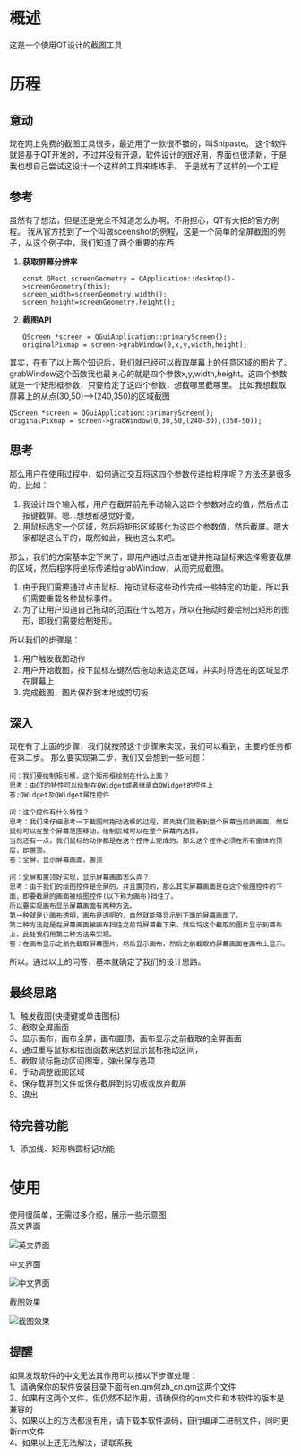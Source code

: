 # 概述
这是一个使用QT设计的截图工具

# 历程
## 意动
现在网上免费的截图工具很多，最近用了一款很不错的，叫Snipaste。
这个软件就是基于QT开发的，不过并没有开源，软件设计的很好用，界面也很清新，于是我也想自己尝试这设计一个这样的工具来练练手。
于是就有了这样的一个工程

## 参考
虽然有了想法，但是还是完全不知道怎么办啊。不用担心，QT有大把的官方例程。
我从官方找到了一个叫做sceenshot的例程，这是一个简单的全屏截图的例子，从这个例子中，我们知道了两个重要的东西
1. **获取屏幕分辨率**
	
    ```
    const QRect screenGeometry = QApplication::desktop()->screenGeometry(this);
    screen_width=screenGeometry.width();
    screen_height=screenGeometry.height();
    ```
2. **截图API**
	
    ```
    QScreen *screen = QGuiApplication::primaryScreen();
    originalPixmap = screen->grabWindow(0,x,y,width,height);
    ```
    
其实，在有了以上两个知识后，我们就已经可以截取屏幕上的任意区域的图片了。
grabWindow这个函数我也最关心的就是四个参数x,y,width,height。这四个参数就是一个矩形框参数，只要给定了这四个参数，想截哪里截哪里。
比如我想截取屏幕上的从点(30,50)-->(240,350)的区域截图

```
QScreen *screen = QGuiApplication::primaryScreen();
originalPixmap = screen->grabWindow(0,30,50,(240-30),(350-50));
```

## 思考
那么用户在使用过程中，如何通过交互将这四个参数传递给程序呢？方法还是很多的，比如：
1. 我设计四个输入框，用户在截屏前先手动输入这四个参数对应的值，然后点击按键截屏。嗯...想想都感觉好傻。
2. 用鼠标选定一个区域，然后将矩形区域转化为这四个参数值，然后截屏。嗯大家都是这么干的，既然如此，我也这么来吧。

那么，我们的方案基本定下来了，即用户通过点击左键并拖动鼠标来选择需要截屏的区域，然后程序将坐标传递给grabWindow，从而完成截图。

1. 由于我们需要通过点击鼠标、拖动鼠标这些动作完成一些特定的功能，所以我们需要重载各种鼠标事件。
2. 为了让用户知道自己拖动的范围在什么地方，所以在拖动时要绘制出矩形的图形，即我们需要绘制矩形。

所以我们的步骤是：
1. 用户触发截图动作
2. 用户开始截图，按下鼠标左键然后拖动来选定区域，并实时将选在的区域显示在屏幕上
3. 完成截图，图片保存到本地或剪切板

## 深入
现在有了上面的步骤，我们就按照这个步骤来实现，我们可以看到，主要的任务都在第二步。
那么要实现第二步，我们又会想到一些问题：

```
问：我们要绘制矩形框，这个矩形框绘制在什么上面？
思考：由QT的特性可以绘制在QWidget或者继承自QWidget的控件上
答:QWidget及QWidget属性控件
```

```
问：这个控件有什么特性？
思考：我们来仔细思考一下截图时拖动选框的过程，首先我们能看到整个屏幕当前的画面，然后鼠标可以在整个屏幕范围移动，绘制区域可以在整个屏幕内选择。
当然还有一点，我们鼠标的动作都是在这个控件上完成的，那么这个控件必须在所有窗体的顶层，即置顶。
答：全屏，显示屏幕画面，置顶
```

```
问：全屏和置顶好实现，显示屏幕画面怎么弄？
思考：由于我们的绘图控件是全屏的，并且置顶的，那么其实屏幕画面是在这个绘图控件的下面，即要截屏的画面被绘图控件(以下称为画布)挡住了。
所以要实现画布显示屏幕画面有两种方法。
第一种就是让画布透明，画布是透明的，自然就能够显示到下面的屏幕画面了。
第二种方法就是在屏幕画面被画布挡住之前将屏幕截下来，然后将这个截取的图片显示到幕布上，此处我们用第二种方法来实现。
答：在画布显示之前先截取屏幕图片，然后显示画布，然后之前截取的屏幕画面在画布上显示。
```

所以。通过以上的问答，基本就确定了我们的设计思路。

## 最终思路

1、触发截图(快捷键或单击图标)  
2、截取全屏画面  
3、显示画布，画布全屏，画布置顶，画布显示之前截取的全屏画面  
4、通过重写鼠标和绘图函数来达到显示鼠标拖动区间，  
5、截取鼠标拖动区间图案，弹出保存选项  
6、手动调整截图区域  
8、保存截屏到文件或保存截屏到剪切板或放弃截屏  
9、退出  

## 待完善功能
1、添加线、矩形椭圆标记功能

# 使用
使用很简单，无需过多介绍，展示一些示意图  
英文界面

![英文界面](https://raw.githubusercontent.com/qiuzhiqian/ScreenShotTool/master/doc/1.jpg)

中文界面

![中文界面](https://raw.githubusercontent.com/qiuzhiqian/ScreenShotTool/master/doc/2.jpg)

截图效果

![截图效果](https://raw.githubusercontent.com/qiuzhiqian/ScreenShotTool/master/doc/1.gif)

## 提醒

如果发现软件的中文无法其作用可以按以下步骤处理：  
1、请确保你的软件安装目录下面有en.qm何zh_cn.qm这两个文件  
2、如果有这两个文件，但仍然不起作用，请确保你的qm文件和本软件的版本是兼容的  
3、如果以上的方法都没有用，请下载本软件源码，自行编译二进制文件，同时更新qm文件  
4、如果以上还无法解决，请联系我